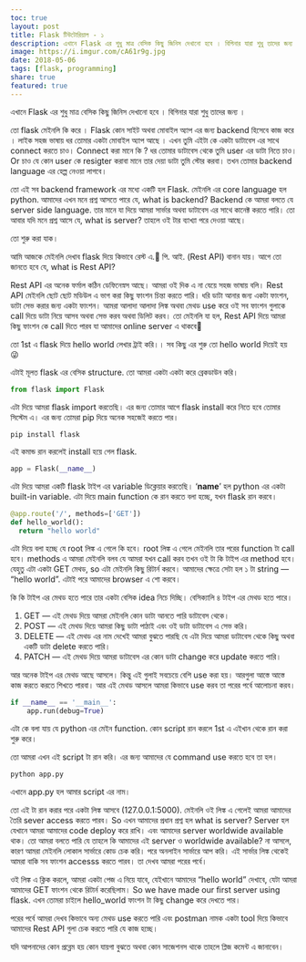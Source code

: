 ```yaml
---  
toc: true  
layout: post  
title: Flask টিউটোরিয়াল - ১  
description: এখানে Flask এর শুধু মাত্র বেসিক কিছু জিনিস দেখানো হবে । বিগিনার যারা শুধু তাদের জন্য ।  
image: https://i.imgur.com/cA61r9g.jpg  
date: 2018-05-06  
tags: [flask, programming]  
share: true  
featured: true  
---  
```

  
এখানে Flask এর শুধু মাত্র বেসিক কিছু জিনিস দেখানো হবে । বিগিনার যারা শুধু তাদের জন্য ।  
  
তো flask মেইনলি কি করে । Flask কোন সাইট অথবা মোবাইল অ্যাপ এর জন্য backend হিসেবে কাজ করে । লাইক সহজ ভাষায় ধর তোমার একটা মোবাইল অ্যাপ আছে । এখন তুমি এইটা কে একটা ডাটাবেস এর সাথে connect করতে চাও। Connect করা মানে কি ? ধর তোমার ডাটাবেস থেকে তুমি user এর ডাটা নিতে চাও। Or চাও যে কোন user কে resigter করাবা মানে তার দেয়া ডাটা তুমি স্টোর করবা। তখন তোমার backend language এর হেল্প নেওয়া লাগবে।  
  
তো এই সব backend framework এর মধ্যে একটি হল Flask. মেইনলি এর core language হল python. আমাদের এখন মনে প্রশ্ন আসতে পারে যে, what is backend? Backend কে আমরা বলতে যে server side language. তার মানে যা দিয়ে আমরা সার্ভার অথবা ডাটাবেস এর সাথে কানেক্ট করতে পারি। তো আবার যদি মনে প্রশ্ন আসে যে, what is server? তাহলে ওই টার ব্যাখ্যা পরে দেওয়া আছে।  
  
তো শুরু করা যাক।  
  
আমি আজকে মেইনলি দেখাব flask দিয়ে কিভাবে রেস্ট এ. পি. আই. (Rest API) বানান যায়। আগে তো জানতে হবে যে, what is Rest API?  
  
Rest API এর অনেক ফর্মাল কঠিন ডেফিনেস্নস আছে। আমরা ওই দিক এ না যেয়ে সহজ ভাষায় বলি। Rest API মেইনলি ছোট ছোট মডিউল এ ভাগ করা কিছু ফাংশন চিন্তা করতে পারি। ধরি ডাটা আনার জন্য একটা ফাংশন, ডাটা সেভ করার জন্য একটা ফাংশন। আমরা আলাদা আলাদা লিঙ্ক অথবা মেথড use করে ওই সব ফাংশন গুলাকে call দিয়ে ডাটা নিয়ে আসব অথবা সেভ করব অথবা ডিলিট করব। তো মেইনলি যা হল, Rest API দিয়ে আমরা কিছু ফাংশন কে call দিতে পারব যা আমাদের online server এ থাকবে  
  
তো 1st এ flask দিয়ে hello world লেখার ট্রাই করি।। সব কিছু এর শুরু তো hello world দিয়েই হয় 😜  
  
এটাই মূলত flask এর বেসিক structure. তো আমরা একটা একটা করে ব্রেকডাউন করি।  
  
```python  
from flask import Flask  
```  
  
এটা দিয়ে আমরা flask import করতেছি। এর জন্য তোমার আগে flask install করে নিতে হবে তোমার সিস্টেম এ। এর জন্য তোমরা pip দিয়ে অনেক সহজেই করতে পার।  
  
```bash  
pip install flask  
```  
  
এই কমান্ড রান করলেই install হয়ে গেল flask.  
  
```python  
app = Flask(__name__)  
```  
  
এটা দিয়ে আমরা একটি flask টাইপ এর variable ডিক্লেয়ার করতেছি। ‘**name**’ হল python এর একটা built-in variable. এটা দিয়ে main function কে রান করতে বলা হচ্ছে, যখন flask রান করবে।  
  
```python  
@app.route('/', methods=['GET'])  
def hello_world():  
  return "hello world"  
```  
  
এটা দিয়ে বলা হচ্ছে যে root লিঙ্ক এ গেলে কি হবে। root লিঙ্ক এ গেলে মেইনলি তার পরের function টা call হবে। methods এ আমরা মেইনলি বলব যে আমরা যখন call করব তখন ওই টা কি টাইপ এর method হবে। যেহুতু এটা একটা GET মেথড, so এটা মেইনলি কিছু রিটার্ন করবে। আমাদের ক্ষেত্রে সেটা হল ১ টা string — “hello world”. এটাই পরে আমাদের browser এ শো করবে।  
  
কি কি টাইপ এর মেথড হতে পারে তার একটা বেসিক idea নিচে দিচ্ছি। বেসিক্যালি ৪ টাইপ এর মেথড হতে পারে।  
  
1. GET — এই মেথড দিয়ে আমরা মেইনলি কোন ডাটা আনতে পারি ডাটাবেস থেকে।  
2. POST — এই মেথড দিয়ে আমরা কিছু ডাটা পাঠাই এবং ওই ডাটা ডাটাবেস এ সেভ করি।  
3. DELETE — এই মেথড এর নাম দেখেই আমরা বুঝতে পারছি যে এটা দিয়ে আমরা ডাটাবেস থেকে কিছু অথবা একটি ডাটা delete করতে পারি।  
4. PATCH — এই মেথড দিয়ে আমরা ডাটাবেস এর কোন ডাটা change করে update করতে পারি।  
  
আর অনেক টাইপ এর মেথড আছে আসলে। কিন্তু এই গুলাই সবচেয়ে বেশি use করা হয়। আরগুলা আস্তে আস্তে কাজ করতে করতে শিখতে পারবা। আর এই মেথড আসলে আমরা কিভাবে use করব তা পরের পর্বে আলোচনা করব।  
  
```python  
if __name__ == '__main__':  
	app.run(debug=True)  
```      
  
এটা কে বলা যায় যে python এর মেইন function. কোন script রান করলে 1st এ এইখান থেকে রান করা শুরু করে।  
  
তো আমরা এখন এই script টা রান করি। এর জন্য আমাদের যে command use করতে হবে তা হল।  
  
```bash  
python app.py  
```  
  
  
এখানে app.py হল আমার script এর নাম।  
  
তো এই টা রান করার পরে একটা লিঙ্ক আসবে (127.0.0.1:5000). মেইনলি ওই লিঙ্ক এ গেলেই আমরা আমাদের তৈরি sever access করতে পারব। So এখন আমাদের প্রধান প্রশ্ন হল what is server? Server হল যেখানে আমরা আমাদের code deploy করে রাখি। এবং আমাদের server worldwide available থাক। তো আমরা বলতে পারি যে তাহলে কি আমাদের এই server ও worldwide available? না আসলে, কারণ আমরা মেইনলি লোকাল সার্ভারে কোড চেক করি। পরে অনলাইন সার্ভারে আপ করি। এই সার্ভার লিঙ্ক থেকেই আমরা বাকি সব ফাংশন accesss করতে পারব। তা দেখব আমরা পরের পর্বে।  
  
ওই লিঙ্ক এ ক্লিক করলে, আমরা একটা পেজ এ নিয়ে যাবে, যেইখানে আমাদের “hello world” দেখাবে, যেটা আমরা আমাদের GET ফাংশন থেকে রিটার্ন করেছিলাম। So we have made our first server using flask. এখন তোমরা চাইলে hello_world ফাংশন টা কিছু change করে দেখতে পার।  
  
পরের পর্বে আমরা দেখব কিভাবে অন্য মেথড use করতে পারি এবং postman নামক একটা tool দিয়ে কিভাবে আমাদের Rest API গুলা চেক করতে পারি যে কাজ হচ্ছে।  
  
যদি আপনাদের কোন প্রব্লেম হয় কোন যায়গা বুঝতে অথবা কোন সাজেশনস থাকে তাহলে প্লিজ কমেন্ট এ জানাবেন।  

